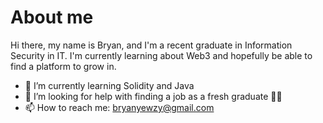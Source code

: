 # About me
Hi there, my name is Bryan, and I'm a recent graduate in Information Security in IT. I'm currently learning about Web3 and hopefully be able to find a platform to grow in. 

- 🌱 I’m currently learning Solidity and Java
- 🤔 I’m looking for help with finding a job as a fresh graduate 👨‍🎓
- 📫 How to reach me: bryanyewzy@gmail.com

